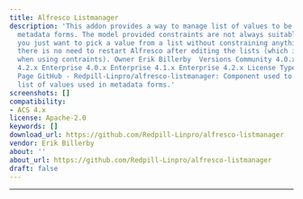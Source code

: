 ```yaml
---
title: Alfresco Listmanager
description: 'This addon provides a way to manage list of values to be used in alfresco
  metadata forms. The model provided constraints are not always suitable to use. Sometimes
  you just want to pick a value from a list without constraining anything. In addition
  there is no need to restart Alfresco after editing the lists (which is the case
  when using contraints). Owner Erik Billerby ‌ Versions Community 4.0.x Community
  4.2.x Enterprise 4.0.x Enterprise 4.1.x Enterprise 4.2.x License Type Apache Project
  Page GitHub - Redpill-Linpro/alfresco-listmanager: Component used to manage custom
  list of values used in metadata forms.'
screenshots: []
compatibility:
- ACS 4.x
license: Apache-2.0
keywords: []
download_url: https://github.com/Redpill-Linpro/alfresco-listmanager
vendor: Erik Billerby ‌
about: ''
about_url: https://github.com/Redpill-Linpro/alfresco-listmanager
draft: false
---
```

---
